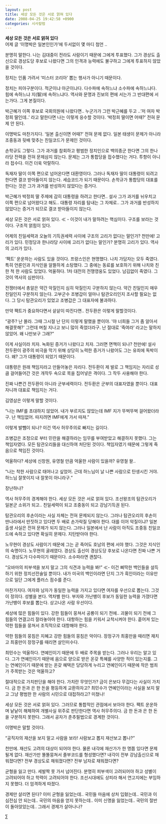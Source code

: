 ```yaml
---
layout: post
title: 세상 모든 것은 서로 얽혀 있다
date: 2008-04-25 19:42:58 +0900
categories: 시사칼럼
---
```

**세상 모든 것은 서로 얽혀 있다**  
어제 글 ‘이명박은 일본인인가’에 두서없이 몇 마디 첨언 ..

분명히 말한다. 나는 김대중이 전라도 사람이기 때문에 그에게 투표했다. 그가 경상도 출신으로 경상도당 후보로 나왔다면 그의 인격과 능력에도 불구하고 그에게 투표하지 않았을 것이다. 

정치는 인품 가려서 ‘미스터 코리아’ 뽑는 행사가 아니기 때문이다. 

정치는 피아구분이다. 적군이냐 아군이냐다. 다수파에 속하느냐 소수파에 속하느냐다. 힘에 속하느냐 지(智)에 속하느냐다. 역사와 문명과 진보의 편에 서는가 그 반대편에 서는가다. 그게 본질이다. 

박근혜가 이쪽 후보로 국회의원에 나왔다면.. 누군가가 그런 박근혜를 두고 ..‘저 여자 박정희 딸인데..’ 라고 말한다면 나는 이렇게 응수할 것이다. ‘박정희 딸이면 어때?’ 전혀 문제 안 된다.

이명박도 마찬가지다. ‘일본 출신이면 어때?’ 전혀 문제 없다. 일본 태생이 문제가 아니라 조중동과 뒷배 맞추는 친일코드가 문제인 것이다. 

손학규도 그렇다. 그가 과거를 참회하고 평범한 정치인으로 백의종군 한다면 그의 한나라당 전력을 전혀 문제삼지 않는다. 문제는 그가 통합당을 접수했다는 거다. 투항이 아니라 접수다. 이건 더욱 악랄하다. 

독재자 딸이 이쪽 편으로 넘어온다면 대환영이다. 그러나 독재자 딸이 대통령이 되려고 한다면 결코 받아들이지 않는다. 세습코드가 되기 때문이다. 손학규가 통합당의 대표를 한다는 것은 그가 과거를 반성하지 않았다는 증거다. 

박근혜가 박정희 딸 주제에 감히 대통령을 하려고 한다면.. 설사 그가 과거를 뉘우치고 이쪽 편으로 넘어왔다고 해도.. 대통령 자리를 탐내는 그 자체로.. 그가 과거를 반성하지 않았다는 증거가 되므로 결코 받아들이지 않는다. 

세상 모든 것은 서로 얽혀 있다. ≪ - 이것이 내가 말하려는 핵심이다. 구조를 보라는 것이다. 구조적 얽힘이 있다. 

어제의 친일세력과 오늘의 기득권세력 사이에 구조의 고리가 없다는 말인가? 천만에! 고리가 있다. 민정당과 한나라당 사이에 고리가 없다는 말인가? 분명히 고리가 있다. 역사의 고리가 있다. 

‘팩트’ 운운하는 사람도 있을 것이다. 프랑스인은 현명했다. 나치 가담자는 모두 죽였다. 특히 언론인과 지식인을 알뜰하게 소탕했다. 그 중에는 동료를 보호하기 위해 나치와 친한 척 한 사람도 있었다. 억울하다. 1차 대전의 전쟁영웅도 있었다. 남김없이 죽였다. 그것이 역사의 심판이다. 

전쟁터에서 총알은 약간 악질인지 심히 악질인지 구분하지 않는다. 약간 친일인지 매우 친일인지 구분하지 않는다. 고부군수 조병갑이 얼마나 탐관오리인지 조사할 필요는 없다. 그 당시 탐관오리가 있었고 조병갑은 그 대표자에 불과하다. 

만약 팩트가 중요하다면서 샅샅이 따진다면.. 전두환은 이렇게 말할것이다. 

“광주? 난 몰라. 그때 그시절 난 단지 이렇게 말했을 뿐이야. '야 너희들 그거 좀 알아서 해결못해?' 그런데 며칠 지나고 보니 많이 죽었더라구. 난 절대로 ‘죽여라’ 라고는 말하지 않았어. 왜 나만보구 그래?” 

이게 사실이라 치자. 녹화된 증거가 나왔다고 치자. 그러면 면책이 되나? 천만에! 설사 전두환이 광주의 비극을 막기 위해 상당히 노력한 증거가 나왔어도 그는 유죄에 독박이다. 왜? 그가 대통령이 되었기 때문이다. 

대통령은 원래 책임지라고 만들어놓은 자리다. 전두환이 제 발로 그 책임지는 자리로 성큼 걸어들어간 것은 개작두 속으로 목을 집어넣은 격이다. 그 작두 사용해야 한다. 

진짜 나쁜건 전두환이 아니라 군부세력이다. 전두환은 군부의 대표자였을 뿐이다. 대표자니까 대표로 책임지는 거다. 

김영삼은 이렇게 말할 것이다. 

“나는 IMF를 초대하지 않았어. 내가 부르지도 않았는데 IMF 지가 뚜벅뚜벅 걸어왔더라구. 난 책임없어. 따지려면 IMF에게 가서 따져.”

이렇게 발뺌이 되나? 이건 역사 허무주의로 빠지는 길이다. 

조병갑은 조정으로 부터 민란을 해결하라는 임무를 부여받았고 해결하지 못했다. 그는 책임자였다. 모든 탐관오리들을 대신하여 처단된 것이다. 책임자였기 때문에 그렇게 죽음으로 책임진 것이다. 

억울하다? 세상에 신창원, 유영철 만큼 억울한 사람이 있을까? 유영철 왈.. 

“나는 착한 사람으로 태어나고 싶었어. 근데 하느님이 날 나쁜 사람으로 탄생시킨 거야. 하느님 잘못이지 내 잘못이 아니라구.” 

장난하나?

역사 허무주의 경계해야 한다. 세상 모든 것은 서로 얽혀 있다. 조선왕조의 탐관오리가 일본군 소위가 되고.. 친일세력이 되고 조중동이 되고 강남기득권 된다. 

탐관오리의 후손이라는 사실 자체는 전혀 문제되지 않는다. 그러나 탐관오리의 후손이 딴나라에서 딴짓하고 있다면 두 배로 손가락질 당해야 한다. 대를 이어 악질이냐? 일본출생 사실은 전혀 문제가 되지 않는다. 그러나 일본에서 난 사람이 아직도 조중동 친일코드에 속하고 있다면 확실히 문제다. 지탄받아야 한다. 

노무현이 경상도 사람이기 때문에 그는 곧 죽어도 호남의 편에 서야 했다. 그것은 지식인의 숙명이다. 노무현의 굴레였다. 경상도 출신이 경상도당 후보로 나온다면 진짜 나쁜 거다. 경상도가 다수파이기 때문이다. 소수파라면 괜찮다. 

“오바마의 피부색을 보지 말고 그의 식견과 능력을 봐!” ≪- 이건 삐딱한 백인들을 설득하기 위한 정치선전술일 뿐이다. 내가 미국의 백인이라면 단지 그가 흑인이라는 이유만으로 일단 그에게 플러스 점수를 준다. 

마찬가지다. 여자와 남자가 동일한 능력을 가지고 있다면 여자를 우선으로 뽑는다. 그것이 정의다. 성별을 본다. 역차별 한다. 부자와 가난뱅이 후보가 동일한 능력을 가졌다면 가난뱅이 후보를 뽑는다. 상고나온 사람 우선이다. 

세상에 많은 힘들이 있다. 강한 힘들이 뭉쳐서 공룡이 되기 전에.. 괴물이 되기 전에 그 힘들의 연결고리 잘라놓아야 한다. 대항하는 힘을 키워서 교착시켜야 한다. 흩어져 있는 약한 힘들을 뭉쳐서 조직적으로 대항해야 한다. 

약한 힘들의 뭉침은 지혜고 강한 힘들의 뭉침은 악이다. 장정구가 최홍만을 때리면 재치고 최홍만이 장정구를 때리면 살인미수다.

최민수는 억울하다. 연예인이기 때문에 두 배로 주목을 받는다. 그러나 우리는 알고 있다. 그가 연예인이기 때문에 음으로 양으로 받은 온갖 특혜를 사양한 적이 있는지를. 그는 연예인이기 때문에 받는 온갖 혜택은 당당하게 누리고 연예인이기 때문에 작은 범죄가 주목받는 것은 억울하고?

절대적으로 가치판단을 해야 한다. 가치란 무엇인가? 금이 은보다 무겁다는 사실이 가치다. 금 한 돈과 은 한 돈을 평등하게 교환하자고? 최민수가 연예인이라는 사실을 보지 말고 그냥 평범한 한 사람의 시민으로 대접하라고? 미쳤나!

세상 모든 것은 서로 얽혀 있다. 그러므로 통합적인 관점에서 보아야 한다. 팩트 운운하며 낱낱이 해체하여 개별사실 위주로 판단한다면 역사 허무주의다. 금 한 돈과 은 한 돈을 구분하지 못한다. 그래서 공자가 춘추필법으로 경계한 것이다.

이명박은 말할 것이다. 

“공직자의 재산을 보지 말고 사람을 보라! 사람보고 뽑지 재산보고 뽑나?”

천만에. 재산도 고려의 대상이 되어야 한다. 물론 내각에 재산가가 한 명쯤 있다면 문제될게 없다. 재산가만 똘똘뭉쳐서 졸부코드를 형성했다면? 내각이 전부 강남출신으로 채워졌다면? 전부 경상도로 채워졌다면? 전부 남자로 채워졌다면? 

균형을 잃고 만다. 세발짝 못 가서 넘어진다. 분명히 피부색이 고려되어야 하고 성별이 고려되어야 하고 학력이 고려되어야 한다. 조선시대에도 상피라 해서 연고지에는 부임하지 못했다. 더 엄격하게 따졌다.

경제만 살리면 된다? 이미 균형을 잃었는데.. 국민들 마음에 상처 입혔는데.. 국민과 이심전심 안 되는데.. 국민의 마음을 얻지 못하는데.. 이미 신명을 잃었는데.. 국민의 절반이 돌아앉았는데.. 그래서 경제가 살아나나? 



∑
